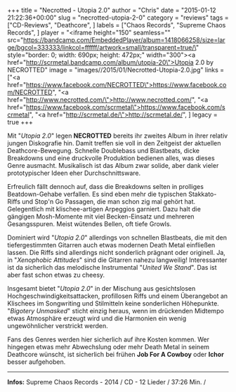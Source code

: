 +++
title = "Necrotted - Utopia 2.0"
author = "Chris"
date = "2015-01-12 21:22:36+00:00"
slug = "necrotted-utopia-2-0"
category = "reviews"
tags = ["CD-Reviews", "Deathcore", ]
labels = ["Chaos Records", "Supreme Chaos Records", ]
player = "<iframe height=\"150\" seamless=\"\" src=\"https://bandcamp.com/EmbeddedPlayer/album=1418066258/size=large/bgcol=333333/linkcol=ffffff/artwork=small/transparent=true/\" style=\"border: 0; width: 690px; height: 472px;\" width=\"300\"><a href=\"http://scrmetal.bandcamp.com/album/utopia-20\">Utopia 2.0 by NECROTTED</a></iframe>"
image = "images//2015/01/Necrotted-Utopia-2.0.jpg"
links = ["<a href=\"https://www.facebook.com/NECROTTED\">https://www.facebook.com/NECROTTED</a>", "<a href=\"http://www.necrotted.com/\">http://www.necrotted.com/</a>", "<a href=\"https://www.facebook.com/scrmetal\">https://www.facebook.com/scrmetal</a>", "<a href=\"http://scrmetal.de/\">http://scrmetal.de/</a>", ]
legacy = true
+++

Mit "_Utopia 2.0_" legen **NECROTTED** bereits ihr zweites Album in ihrer relativ jungen Diskografie hin. Damit treffen sie voll in den Zeitgeist der aktuellen Deathcore-Bewegung. Schnelle Doublebass und Blastbeats, dicke Breakdowns und eine druckvolle Produktion bedienen alles, was dieses Genre ausmacht. Musikalisch ist das Album zwar solide, aber dank vieler prototypischer Ideen eher Durchschnittsware.

Erfreulich fällt dennoch auf, dass die Breakdowns selten in prolliges Beatdown-Gehabe verfallen. Es sind eben mehr die typischen Stakkato-Riffs und Stop'n Go Passagen, die man schon zig mal gehört hat. Gelegentlich mit klischee-artigen Arpeggios garniert. Dazu halt die gängigen Mosh-Momente mit viel Becken-Einsatz und mehreren Gesangsspuren. Meist wütendes Bellen, oft tiefe Growls.

Dominiert wird "_Utopia 2.0_" allerdings von schnellen Blastbeats, die mit den tiefergestimmten Gitarren auch etwas modernen Death Metal einfließen lassen. Die Riffs sind allerdings nicht sonderlich prägnant oder originell. Ja, in "_Xenophobic Attitudes_" sind die Gitarren nahezu langweilig! Interessanter ist da sicherlich das melodische Instrumental "_United We Stand_". Das ist aber fast schon etwas zu cheesy.

Insgesamt bietet "_Utopia 2.0_" in der Mischung aus gesichtslosen Hochgeschwindigkeitsattacken, profillosen Riffs und einem Überangebot an Klischees im Songwriting und Stilmitteln keine sonderlichen Höhepunkte. "_Bigotery Unmasked_" sticht einzig heraus, wenn im drückenden Midtempo etwas Atmosphäre erzeugt wird und die Harmonien ein wenig ungewöhnlicher verstrickt werden.

Fans des Genres werden hier sicherlich auf ihre Kosten kommen. Wer hingegen etwas mehr Abwechslung oder mehr Death Metal in seinem Deathcore wünscht, ist sicherlich bei frühen **Job For A Cowboy** oder **Ichor** besser aufgehoben.





---
**Infos:**
Supreme Chaos Records - 2014 / 
CD - 12 Lieder / 37:26 Min. / 
